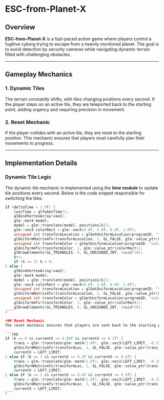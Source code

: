 # ESC-from-Planet-X

## Overview
**ESC-from-Planet-X** is a fast-paced action game where players control a fugitive cyborg trying to escape from a heavily monitored planet. The goal is to avoid detection by security cameras while navigating dynamic terrain filled with challenging obstacles.

---

## Gameplay Mechanics

### 1. Dynamic Tiles  
The terrain constantly shifts, with tiles changing positions every second. If the player steps on an active tile, they are teleported back to the starting point, adding urgency and requiring precision in movement.

### 2. Reset Mechanic  
If the player collides with an active tile, they are reset to the starting position. This mechanic ensures that players must carefully plan their movements to progress.

---

## Implementation Details  

### Dynamic Tile Logic  
The dynamic tile mechanic is implemented using the **time module** to update tile positions every second. Below is the code snippet responsible for switching the tiles:

```cpp
if (deltaTime > 1.0f) {
    lastTime = glfwGetTime();
    glBindVertexArray(vao2);
    glm::mat4 model;
    model = glm::translate(model, positions[k]);
    glm::vec4 colorRect = glm::vec4(0.0f, 1.0f, 0.0f, 1.0f);
    unsigned int transformLocation = glGetUniformLocation(programID, "transform");
    glUniformMatrix4fv(transformLocation, 1, GL_FALSE, glm::value_ptr(model));
    unsigned int transformColor = glGetUniformLocation(programID, "color");
    glUniform4fv(transformColor, 1, glm::value_ptr(colorRect));
    glDrawElements(GL_TRIANGLES, 6, GL_UNSIGNED_INT, (void*)0);
    k++;
    if (k == 3) k = 0;
} else {
    glBindVertexArray(vao2);
    glm::mat4 model;
    model = glm::translate(model, positions[k]);
    glm::vec4 colorRect = glm::vec4(0.0f, 1.0f, 0.0f, 1.0f);
    unsigned int transformLocation = glGetUniformLocation(programID, "transform");
    glUniformMatrix4fv(transformLocation, 1, GL_FALSE, glm::value_ptr(model));
    unsigned int transformColor = glGetUniformLocation(programID, "color");
    glUniform4fv(transformColor, 1, glm::value_ptr(colorRect));
    glDrawElements(GL_TRIANGLES, 6, GL_UNSIGNED_INT, (void*)0);
}```

### Reset Mechanic  
The reset mechanic ensures that players are sent back to the starting position if they collide with an active tile. Below is the logic responsible for handling the reset:

```cpp
if (k == 0 && currentX >= 0.06f && currentX <= 0.3f) {
    trans = glm::translate(glm::mat4(1.0f), glm::vec3(LEFT_LIMIT, -0.35f, 0.0f));
    glUniformMatrix4fv(transformLoc, 1, GL_FALSE, glm::value_ptr(trans));
    currentX = LEFT_LIMIT;
} else if (k == 1 && currentX >= 0.3f && currentX <= 0.6f) {
    trans = glm::translate(glm::mat4(1.0f), glm::vec3(LEFT_LIMIT, -0.35f, 0.0f));
    glUniformMatrix4fv(transformLoc, 1, GL_FALSE, glm::value_ptr(trans));
    currentX = LEFT_LIMIT;
} else if (k == 2 && currentX >= 0.6f && currentX <= 0.9f) {
    trans = glm::translate(glm::mat4(1.0f), glm::vec3(LEFT_LIMIT, -0.35f, 0.0f));
    glUniformMatrix4fv(transformLoc, 1, GL_FALSE, glm::value_ptr(trans));
    currentX = LEFT_LIMIT;
}```
